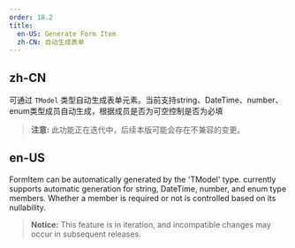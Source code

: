 ```yaml
---
order: 18.2
title:
  en-US: Generate Form Item
  zh-CN: 自动生成表单
---
```


## zh-CN

可通过 `TModel` 类型自动生成表单元素。当前支持string、DateTime、number、enum类型成员自动生成，根据成员是否为可空控制是否为必填

> **注意:** 此功能正在迭代中，后续本版可能会存在不兼容的变更。

## en-US

FormItem can be automatically generated by the 'TModel' type. currently supports automatic generation for string, DateTime, number, and enum type members. Whether a member is required or not is controlled based on its nullability.

> **Notice:** This feature is in iteration, and incompatible changes may occur in subsequent releases.